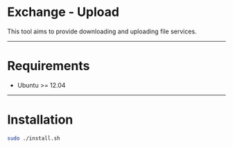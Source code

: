 # Exchange - Upload
This tool aims to provide downloading and uploading file services.

---
# Requirements
* Ubuntu >= 12.04

---
# Installation
```bash
sudo ./install.sh
```
